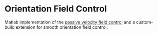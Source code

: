 # Orientation Field Control

Matlab implementation of the [passive velocity field control](https://ieeexplore.ieee.org/document/782030) and a custom-build extension for smooth orientation field control.

